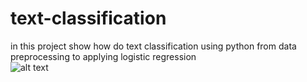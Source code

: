 # text-classification
in this project show how do text classification using python from data preprocessing to applying logistic regression 
<br>
![alt text](https://github.com/elmehdiLAM/[text-classification]/blob/master/pic1.jpg?raw=true)
